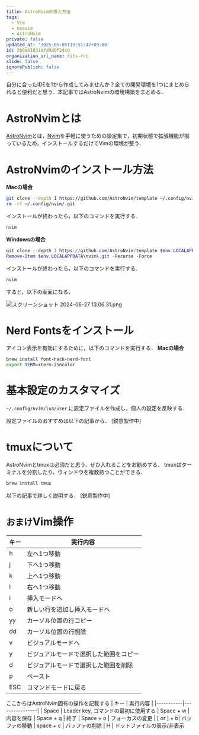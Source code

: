 ```yaml
---
title: AstroNvimの導入方法
tags:
  - Vim
  - neovim
  - AstroNvim
private: false
updated_at: '2025-05-05T13:51:47+09:00'
id: 2b98610319fd9d0f24c0
organization_url_name: rits-rcc
slide: false
ignorePublish: false
---
```

自分に合ったIDEを1から作成してみませんか？全ての開発環境を1つにまとめられると便利だと思う．本記事ではAstroNvimの環境構築をまとめる．

# AstroNvimとは
[AstroNvim](https://astronvim.com/)とは，[Nvim](https://neovim.io/)を手軽に使うための設定集で，初期状態で拡張機能が揃っているため，インストールするだけでVimの環境が整う．

# AstroNvimのインストール方法
**Macの場合**
```bash
git clone --depth 1 https://github.com/AstroNvim/template ~/.config/nvim
rm -rf ~/.config/nvim/.git
```
インストールが終わったら，以下のコマンドを実行する．
```bash
nvim
```

**Windowsの場合**
```powershell
git clone --depth 1 https://github.com/AstroNvim/template $env:LOCALAPPDATA\nvim
Remove-Item $env:LOCALAPPDATA\nvim\.git -Recurse -Force
```
インストールが終わったら，以下のコマンドを実行する．
```bash
nvim
```

すると，以下の画面になる．

![スクリーンショット 2024-06-27 13.06.31.png](https://qiita-image-store.s3.ap-northeast-1.amazonaws.com/0/3757442/1d08fab3-4c9b-88dd-b808-adcd224a5de6.png)

# Nerd Fontsをインストール
アイコン表示を有効にするために，以下のコマンドを実行する．
**Macの場合**
````bash
brew install font-hack-nerd-font 
export TERM=xterm-256color
````

# 基本設定のカスタマイズ
`~/.config/nvim/lua/user`
に設定ファイルを作成し，個人の設定を反映する．

設定ファイルのおすすめは以下の記事から．
[鋭意製作中]

# tmuxについて
AstroNvimとtmuxは必須だと思う．ぜひ入れることをお勧めする．
tmuxはターミナルを分割したり，ウィンドウを複数持つことができる．
```bash
brew install tmux
```

以下の記事で詳しく説明する．
[鋭意製作中]

# `おまけ`Vim操作
| キー      | 実行内容       |
|-----------|----------------|
| h | 左へ1つ移動
| j | 下へ1つ移動
| k | 上へ1つ移動
| l | 右へ1つ移動
| i | 挿入モードへ
| o | 新しい行を追加し挿入モードへ
| yy | カーソル位置の行コピー
| dd | カーソル位置の行削除
| v | ビジュアルモードへ
| y | ビジュアルモードで選択した範囲をコピー
| d | ビジュアルモードで選択した範囲を削除
| p | ペースト
| ESC| コマンドモードに戻る

ここからはAstroNvim固有の操作を記載する
| キー      | 実行内容          |
|-----------|----------------|
| Space | Leader key, コマンドの最初に使用する
| Space + w |  内容を保存
| Space + q | 終了
| Space + o | フォーカスの変更
| [ or ] + b| バッファの移動
| space + c | バッファの削除
| H | ドットファイルの表示/非表示


